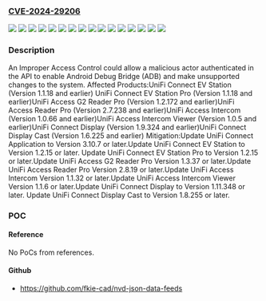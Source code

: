 ### [CVE-2024-29206](https://cve.mitre.org/cgi-bin/cvename.cgi?name=CVE-2024-29206)
![](https://img.shields.io/static/v1?label=Product&message=UniFi%20Access%20G2%20Reader%20Pro%20&color=blue)
![](https://img.shields.io/static/v1?label=Product&message=UniFi%20Access%20Intercom%20Viewer&color=blue)
![](https://img.shields.io/static/v1?label=Product&message=UniFi%20Access%20Intercom&color=blue)
![](https://img.shields.io/static/v1?label=Product&message=UniFi%20Access%20Reader%20Pro%20&color=blue)
![](https://img.shields.io/static/v1?label=Product&message=UniFi%20Connect%20Display%20Cast%20&color=blue)
![](https://img.shields.io/static/v1?label=Product&message=UniFi%20Connect%20Display&color=blue)
![](https://img.shields.io/static/v1?label=Product&message=UniFi%20Connect%20EV%20Station%20Pro&color=blue)
![](https://img.shields.io/static/v1?label=Product&message=UniFi%20Connect%20EV%20Station&color=blue)
![](https://img.shields.io/static/v1?label=Version&message=1.1.32%20&color=brightgreen)
![](https://img.shields.io/static/v1?label=Version&message=1.1.6%20&color=brightgreen)
![](https://img.shields.io/static/v1?label=Version&message=1.11.348%20&color=brightgreen)
![](https://img.shields.io/static/v1?label=Version&message=1.2.15%20&color=brightgreen)
![](https://img.shields.io/static/v1?label=Version&message=1.3.37%20&color=brightgreen)
![](https://img.shields.io/static/v1?label=Version&message=1.8.255%20&color=brightgreen)
![](https://img.shields.io/static/v1?label=Version&message=2.8.19%20&color=brightgreen)
![](https://img.shields.io/static/v1?label=Vulnerability&message=n%2Fa&color=blue)

### Description

An Improper Access Control could allow a malicious actor authenticated in the API to enable Android Debug Bridge (ADB) and make unsupported changes to the system. Affected Products:UniFi Connect EV Station (Version 1.1.18 and earlier) UniFi Connect EV Station Pro (Version 1.1.18 and earlier)UniFi Access G2 Reader Pro (Version 1.2.172 and earlier)UniFi Access Reader Pro (Version 2.7.238 and earlier)UniFi Access Intercom (Version 1.0.66 and earlier)UniFi Access Intercom Viewer (Version 1.0.5 and earlier)UniFi Connect Display (Version 1.9.324 and earlier)UniFi Connect Display Cast (Version 1.6.225 and earlier) Mitigation:Update UniFi Connect Application to Version 3.10.7 or later.Update UniFi Connect EV Station to Version 1.2.15 or later.   Update UniFi Connect EV Station Pro to Version 1.2.15 or later.Update UniFi Access G2 Reader Pro Version 1.3.37 or later.Update UniFi Access Reader Pro Version 2.8.19 or later.Update UniFi Access Intercom Version 1.1.32 or later.Update UniFi Access Intercom Viewer Version 1.1.6 or later.Update UniFi Connect Display to Version 1.11.348 or later. Update UniFi Connect Display Cast to Version 1.8.255 or later.

### POC

#### Reference
No PoCs from references.

#### Github
- https://github.com/fkie-cad/nvd-json-data-feeds

